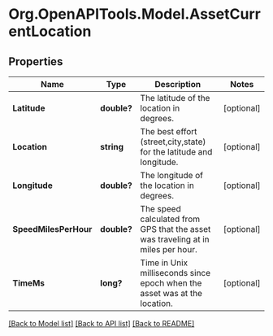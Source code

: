 # Org.OpenAPITools.Model.AssetCurrentLocation
## Properties

Name | Type | Description | Notes
------------ | ------------- | ------------- | -------------
**Latitude** | **double?** | The latitude of the location in degrees. | [optional] 
**Location** | **string** | The best effort (street,city,state) for the latitude and longitude. | [optional] 
**Longitude** | **double?** | The longitude of the location in degrees. | [optional] 
**SpeedMilesPerHour** | **double?** | The speed calculated from GPS that the asset was traveling at in miles per hour. | [optional] 
**TimeMs** | **long?** | Time in Unix milliseconds since epoch when the asset was at the location. | [optional] 

[[Back to Model list]](../README.md#documentation-for-models) [[Back to API list]](../README.md#documentation-for-api-endpoints) [[Back to README]](../README.md)

